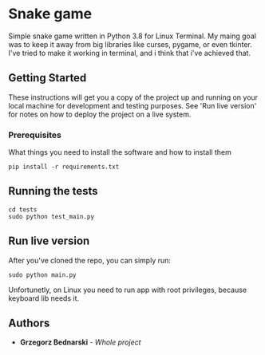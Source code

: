# Snake game

Simple snake game written in Python 3.8 for Linux Terminal. My maing goal was to keep it away from big libraries like curses, pygame, or even tkinter. I've tried to make it working in terminal, and i think that i've achieved that. 

## Getting Started

These instructions will get you a copy of the project up and running on your local machine for development and testing purposes. See 'Run live version' for notes on how to deploy the project on a live system. 


### Prerequisites

What things you need to install the software and how to install them

```
pip install -r requirements.txt
```

## Running the tests

```
cd tests
sudo python test_main.py
```

## Run live version

After you've cloned the repo, you can simply run: 
```
sudo python main.py
```
Unfortunetly, on Linux you need to run app with root privileges, because keyboard lib needs it. 



## Authors

* **Grzegorz Bednarski** - *Whole project*

